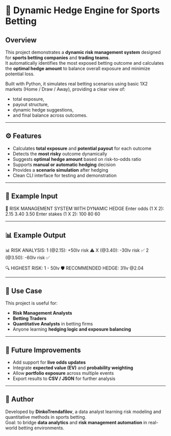 # 🎯 Dynamic Hedge Engine for Sports Betting

## Overview
This project demonstrates a **dynamic risk management system** designed for **sports betting companies** and **trading teams**.  
It automatically identifies the most exposed betting outcome and calculates the **optimal hedge amount** to balance overall exposure and minimize potential loss.

Built with Python, it simulates real betting scenarios using basic 1X2 markets (Home / Draw / Away), providing a clear view of:
- total exposure,
- payout structure,
- dynamic hedge suggestions,
- and final balance across outcomes.

---

## ⚙️ Features
- Calculates **total exposure** and **potential payout** for each outcome  
- Detects the **most risky** outcome dynamically  
- Suggests **optimal hedge amount** based on risk-to-odds ratio  
- Supports **manual or automatic hedging** decision  
- Provides a **scenario simulation** after hedging  
- Clean CLI interface for testing and demonstration  

---

## 🧮 Example Input
🎰 RISK MANAGEMENT SYSTEM WITH DYNAMIC HEDGE
Enter odds (1 X 2): 2.15 3.40 3.50
Enter stakes (1 X 2): 100 80 60

---

## 📊 Example Output
📊 RISK ANALYSIS:
1 (@2.15): +50lv risk ⚠️
X (@3.40): -30lv risk ✅
2 (@3.50): -60lv risk ✅

🔍 HIGHEST RISK: 1 - 50lv
🛡️ RECOMMENDED HEDGE: 31lv @2.04

---

## 🧠 Use Case
This project is useful for:
- **Risk Management Analysts**
- **Betting Traders**
- **Quantitative Analysts** in betting firms
- Anyone learning **hedging logic and exposure balancing**

---

## 🚀 Future Improvements
- Add support for **live odds updates**
- Integrate **expected value (EV)** and **probability weighting**
- Allow **portfolio exposure** across multiple events
- Export results to **CSV / JSON** for further analysis

---

## 👤 Author
Developed by **DinkoTrendafilov**, a data analyst learning risk modeling and quantitative methods in sports betting.  
Goal: to bridge **data analytics** and **risk management automation** in real-world betting environments.
